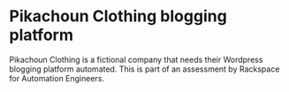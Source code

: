 Pikachoun Clothing blogging platform
====================================

Pikachoun Clothing is a fictional company that needs their Wordpress
blogging platform automated. This is part of an assessment by Rackspace
for Automation Engineers.
